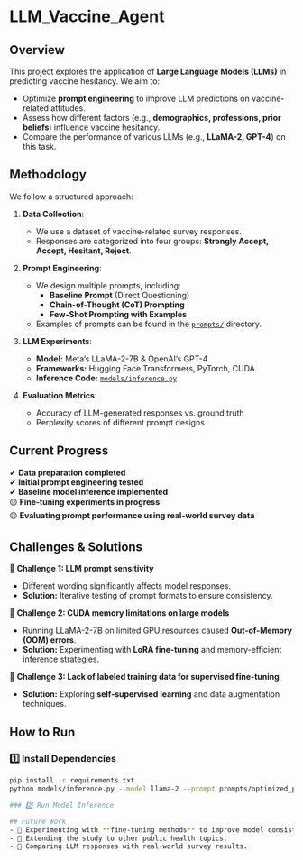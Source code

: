 # LLM_Vaccine_Agent
## Overview
This project explores the application of **Large Language Models (LLMs)** in predicting vaccine hesitancy.
We aim to:
- Optimize **prompt engineering** to improve LLM predictions on vaccine-related attitudes.
- Assess how different factors (e.g., **demographics, professions, prior beliefs**) influence vaccine hesitancy.
- Compare the performance of various LLMs (e.g., **LLaMA-2, GPT-4**) on this task.
## Methodology
We follow a structured approach:

1. **Data Collection**:
   - We use a dataset of vaccine-related survey responses.
   - Responses are categorized into four groups: **Strongly Accept, Accept, Hesitant, Reject**.

2. **Prompt Engineering**:
   - We design multiple prompts, including:
     - **Baseline Prompt** (Direct Questioning)
     - **Chain-of-Thought (CoT) Prompting**
     - **Few-Shot Prompting with Examples**
   - Examples of prompts can be found in the [`prompts/`](./prompts/) directory.

3. **LLM Experiments**:
   - **Model:** Meta’s LLaMA-2-7B & OpenAI’s GPT-4
   - **Frameworks:** Hugging Face Transformers, PyTorch, CUDA
   - **Inference Code:** [`models/inference.py`](./models/inference.py)

4. **Evaluation Metrics**:
   - Accuracy of LLM-generated responses vs. ground truth
   - Perplexity scores of different prompt designs

## Current Progress
✔ **Data preparation completed**  
✔ **Initial prompt engineering tested**  
✔ **Baseline model inference implemented**  
🟡 **Fine-tuning experiments in progress**  
🟡 **Evaluating prompt performance using real-world survey data**

## Challenges & Solutions
🔹 **Challenge 1: LLM prompt sensitivity**
- Different wording significantly affects model responses.
- **Solution:** Iterative testing of prompt formats to ensure consistency.

🔹 **Challenge 2: CUDA memory limitations on large models**
- Running LLaMA-2-7B on limited GPU resources caused **Out-of-Memory (OOM) errors**.
- **Solution:** Experimenting with **LoRA fine-tuning** and memory-efficient inference strategies.

🔹 **Challenge 3: Lack of labeled training data for supervised fine-tuning**
- **Solution:** Exploring **self-supervised learning** and data augmentation techniques.

## How to Run

### 1️⃣ Install Dependencies
```bash
pip install -r requirements.txt
python models/inference.py --model llama-2 --prompt prompts/optimized_prompt_v2.txt

### 2️⃣ Run Model Inference

## Future Work
- 📌 Experimenting with **fine-tuning methods** to improve model consistency.
- 📌 Extending the study to other public health topics.
- 📌 Comparing LLM responses with real-world survey results.

